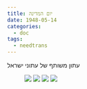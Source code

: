 ```yaml
---
title: יום המדינה
date: 1948-05-14
categories:
  - doc
tags:
  - needtrans
---
```


עתון משותף של עתוני ישראל

<figure class="half">
    <a  href="/haskindocs/assets/images/1948-05-14-independence-1.jpg">
    <img src="/haskindocs/assets/images/1948-05-14-independence-1.jpg"></a>
    <a  href="/haskindocs/assets/images/1948-05-14-independence-2.jpg">
    <img src="/haskindocs/assets/images/1948-05-14-independence-2.jpg"></a>
    <a  href="/haskindocs/assets/images/1948-05-14-independence-3.jpg">
    <img src="/haskindocs/assets/images/1948-05-14-independence-3.jpg"></a>
    <a  href="/haskindocs/assets/images/1948-05-14-independence-4.jpg">
    <img src="/haskindocs/assets/images/1948-05-14-independence-4.jpg"></a>
</figure>

